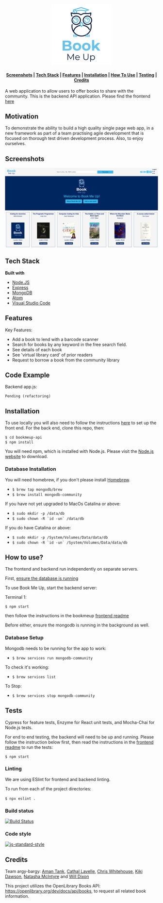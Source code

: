 <h2 align=center><a href="https://book-me-up.herokuapp.com/" target="_blank"><img src="https://github.com/natashamcintyre/bookmeup/blob/main/public/images/logo.png"></a></h2>

<h4 align=center><a href="https://github.com/natashamcintyre/bookmeup-api#screenshots">Screenshots</a> | <a href="https://github.com/natashamcintyre/bookmeup-api#tech-stack">Tech Stack</a> | <a href="https://github.com/natashamcintyre/bookmeup-api#features">Features</a> | <a href="https://github.com/natashamcintyre/bookmeup-api#installation">Installation</a> | <a href="https://github.com/natashamcintyre/bookmeup-api#how-to-use">How To Use</a> | <a href="https://github.com/natashamcintyre/bookmeup-api#tests">Testing</a> | <a href="https://github.com/natashamcintyre/bookmeup-api#credits">Credits</a></h4>

A web application to allow users to offer books to share with the community. This is the backend API application. Please find the frontend [here](https://github.com/natashamcintyre/bookmeup)

## Motivation
To demonstrate the ability to build a high quality single page web app, in a new framework as part of a team practising agile development that is focused on thorough test driven development process. Also, to enjoy ourselves.

## Screenshots
![Home Screen](https://github.com/argy-bargy/book_swap/blob/main/screenshots/Screenshot%202021-03-01%20at%2015.28.59.png)

## Tech Stack
**Built with**
- [Node.JS](https://nodejs.org)
- [Express](https://expressjs.com)
- [MongoDB](https://www.mongodb.com)
- [Atom](https://atom.io)
- [Visual Studio Code](https://code.visualstudio.com)

## Features
Key Features:

* Add a book to lend with a barcode scanner
* Search for books by any keyword in the free search field.
* See details of each book
* See 'virtual library card' of prior readers
* Request to borrow a book from the community library

## Code Example
Backend app.js:
```
Pending (refactoring)
```

## Installation
To use locally you will also need to follow the instructions [here](https://github.com/natashamcintyre/bookmeup/blob/main/readme.md#installation) to set up the front end. For the back end, clone this repo, then:
```
$ cd bookmeup-api
$ npm install
```
You will need npm, which is installed with Node.js. Please visit the [Node.js website](https://nodejs.org/en/download/) to download.


### Database Installation
You will need homebrew, if you don't please install [Homebrew](https://brew.sh/).

* ```$ brew tap mongodb/brew```
* ```$ brew install mongodb-community```

If you have not yet upgraded to MacOs Catalina or above:
* ```$ sudo mkdir -p /data/db```
* ```$ sudo chown -R `id -un` /data/db```

If you do have Catalina or above:
* ```$ sudo mkdir -p /System/Volumes/Data/data/db```
* ```$ sudo chown -R `id -un` /System/Volumes/Data/data/db```

## How to use?
The frontend and backend run independently on separate servers.

First, [ensure the database is running](https://github.com/natashamcintyre/bookmeup-api/blob/main/readme.md#database-setup)

To use Book Me Up, start the backend server:

  Terminal 1:
  ```
  $ npm start
  ```

then follow the instructions in the bookmeup [frontend readme](https://github.com/natashamcintyre/bookmeup/blob/main/readme.md#how-to-use)

Before either, ensure the mongodb is running in the background as well.

### Database Setup
Mongodb needs to be running for the app to work:
* ```$ brew services run mongodb-community```

To check it's working:
* ```$ brew services list```

To Stop:
* ```$ brew services stop mongodb-community```

## Tests
Cypress for feature tests, Enzyme for React unit tests, and Mocha-Chai for Node.js tests.

For end to end testing, the backend will need to be up and running. Please follow the instruction below first, then read the instructions in the [frontend readme](https://github.com/natashamcintyre/bookmeup/blob/main/readme.md#tests) to run the tests:
```
$ npm start
```

### Linting
We are using ESlint for frontend and backend linting.

To run from each of the project directories:

`$ npx eslint .`

### Build status
[![Build Status](https://travis-ci.com/argy-bargy/book_swap.svg?branch=main)](https://travis-ci.com/argy-bargy/book_swap)

### Code style
[![js-standard-style](https://img.shields.io/badge/code%20style-standard-brightgreen.svg)](http://standardjs.com)

## Credits

Team argy-bargy: [Aman Tank](https://github.com/AmanTank187), [Cathal Lavelle](https://github.com/calavell), [Chris Whitehouse](https://github.com/chriswhitehouse), [Kiki Dawson](https://github.com/kikidawson), [Natasha McIntyre](https://github.com/natashamcintyre) and [Will Dixon](https://github.com/WillDixon93)  

This project utilizes the OpenLibrary Books API: https://openlibrary.org/dev/docs/api/books, to request all related book information.
